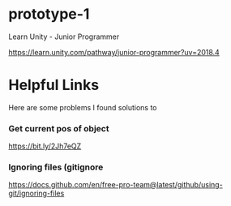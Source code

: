 # prototype-1
Learn Unity - Junior Programmer

https://learn.unity.com/pathway/junior-programmer?uv=2018.4

# Helpful Links
Here are some problems I found solutions to

### Get current pos of object
https://bit.ly/2Jh7eQZ

### Ignoring files (gitignore
https://docs.github.com/en/free-pro-team@latest/github/using-git/ignoring-files
